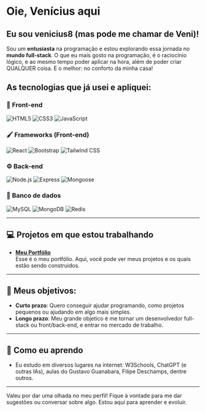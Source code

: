 # Oie, Venícius aqui

## Eu sou **venicius8** (mas pode me chamar de **Veni**)!

Sou um **entusiasta** na programação e estou explorando essa jornada no **mundo full-stack**. O que eu mais gosto na programação, é o raciocínio lógico, e ao mesmo tempo poder aplicar na hora, além de poder criar QUALQUER coisa. E o melhor: no conforto da minha casa!

## As tecnologias que já usei e apliquei:

### 🎨 Front-end
![HTML5](https://img.shields.io/badge/HTML5-E34F26?style=for-the-badge&logo=html5&logoColor=white)
![CSS3](https://img.shields.io/badge/CSS3-1572B6?style=for-the-badge&logo=css3&logoColor=white)
![JavaScript](https://img.shields.io/badge/JavaScript-F7DF1E?style=for-the-badge&logo=javascript&logoColor=black)

### 🖌️ Frameworks (Front-end)
![React](https://img.shields.io/badge/React-61DAFB?style=for-the-badge&logo=react&logoColor=black)
![Bootstrap](https://img.shields.io/badge/Bootstrap-7952B3?style=for-the-badge&logo=bootstrap&logoColor=white)
![Tailwind CSS](https://img.shields.io/badge/Tailwind_CSS-38B2AC?style=for-the-badge&logo=tailwind-css&logoColor=white)

### ⚙️ Back-end
![Node.js](https://img.shields.io/badge/Node.js-339933?style=for-the-badge&logo=nodedotjs&logoColor=white)
![Express](https://img.shields.io/badge/Express-000000?style=for-the-badge&logo=express&logoColor=white)
![Mongoose](https://img.shields.io/badge/Mongoose-880000?style=for-the-badge&logo=mongodb&logoColor=white)

### 🎲 Banco de dados
![MySQL](https://img.shields.io/badge/MySQL-4479A1?style=for-the-badge&logo=mysql&logoColor=white)
![MongoDB](https://img.shields.io/badge/MongoDB-47A248?style=for-the-badge&logo=mongodb&logoColor=white)
![Redis](https://img.shields.io/badge/Redis-DC382D?style=for-the-badge&logo=redis&logoColor=white)


---

## 💻 Projetos em que estou trabalhando

- **[Meu Portfólio](https://veniciusportfolio.netlify.app)**  
Esse é o meu portfólio. Aqui, você pode ver meus projetos e os quais estão sendo construidos.

---

## 🎯 Meus objetivos:

- **Curto prazo**: Quero conseguir ajudar programando, como projetos pequenos ou ajudando em algo mais simples.
- **Longo prazo**: Meu grande objetico é me tornar um desenvolvedor full-stack ou front/back-end, e entrar no mercado de trabalho.

---

## 📘 Como eu aprendo

- Eu estudo em diversos lugares na internet: W3Schools, ChatGPT (e outras IAs), aulas do Gustavo Guanabara, Filipe Deschamps, dentre outros.

---

Valeu por dar uma olhada no meu perfil! Fique à vontade para me dar sugestões ou conversar sobre algo. Estou aqui para aprender e evoluir.
